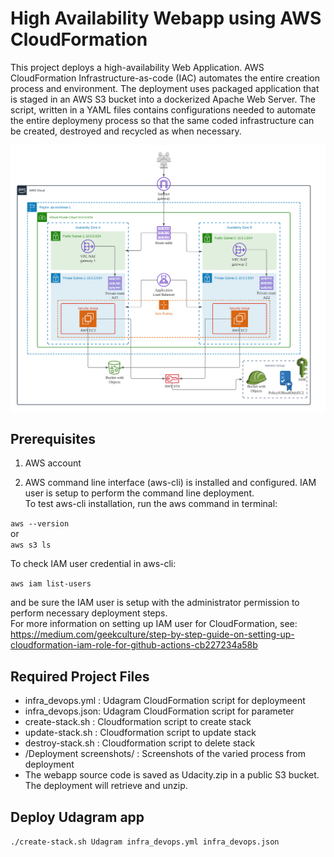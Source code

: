 # High Availability Webapp using AWS CloudFormation


This project deploys a high-availability Web Application. 
AWS CloudFormation Infrastructure-as-code (IAC) automates the entire creation process and environment. The deployment uses packaged application that is staged in an AWS S3 bucket into a dockerized Apache Web Server. The script, written in a YAML files contains configurations needed to automate the entire deploymeny process so that the same coded infrastructure can be created, destroyed and recycled as when necessary.

![img-1](high_availability_webapp_infra_diagram.png)

## Prerequisites

1. AWS account

2. AWS command line interface (aws-cli) is installed and configured. IAM user is setup to perform the command line deployment. <br />
To test aws-cli installation, run the aws command in terminal:<br />

`aws --version`<br />
or <br />
`aws s3 ls`<br />

To check IAM user credential in aws-cli:<br />

`aws iam list-users`

and be sure the IAM user is setup with the administrator permission to perform necessary deployment steps. <br />
For more information on setting up IAM user for CloudFormation, see: <br />
https://medium.com/geekculture/step-by-step-guide-on-setting-up-cloudformation-iam-role-for-github-actions-cb227234a58b

## Required Project Files
* infra_devops.yml : Udagram CloudFormation script for deploymeent
* infra_devops.json: Udagram CloudFormation script for parameter
* create-stack.sh : Cloudformation script to create stack 
* update-stack.sh : Cloudformation script to update stack 
* destroy-stack.sh : Cloudformation script to delete stack 
* /Deployment screenshots/ : Screenshots of the varied process from deployment
* The webapp source code is saved as Udacity.zip in a public S3 bucket. The deployment will retrieve and unzip.


## Deploy Udagram app

`./create-stack.sh Udagram infra_devops.yml infra_devops.json`
